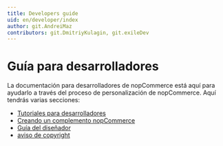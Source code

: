 ```yaml
---
title: Developers guide
uid: en/developer/index
author: git.AndreiMaz
contributors: git.DmitriyKulagin, git.exileDev
---
```


# Guía para desarrolladores

La documentación para desarrolladores de nopCommerce está aquí para ayudarlo a través del proceso de personalización de nopCommerce. Aquí tendrás varias secciones:

* [Tutoriales para desarrolladores](xref:en/developer/tutorials/index)
* [Creando un complemento nopCommerce](xref:en/developer/plugins/index)
* [Guía del diseñador](xref:en/developer/design/index)
* [aviso de copyright](xref:en/developer/copyright-notice)
